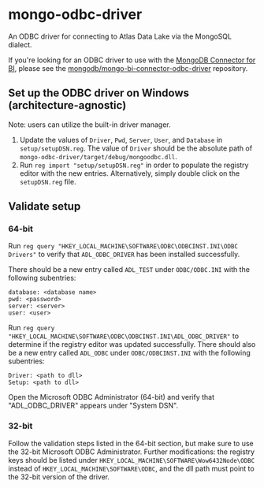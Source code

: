 # mongo-odbc-driver

An ODBC driver for connecting to Atlas Data Lake via the MongoSQL dialect.

If you're looking for an ODBC driver to use with the [MongoDB
Connector for BI](https://docs.mongodb.com/bi-connector/current/),
please see the
[mongodb/mongo-bi-connector-odbc-driver](https://github.com/mongodb/mongo-bi-connector-odbc-driver)
repository.


## Set up the ODBC driver on Windows (architecture-agnostic)
Note: users can utilize the built-in driver manager.
1. Update the values of `Driver`, `Pwd`, `Server`, `User`, and `Database` in `setup/setupDSN.reg`. The value of `Driver` should be the absolute path of `mongo-odbc-driver/target/debug/mongoodbc.dll`.
2. Run `reg import "setup/setupDSN.reg"` in order to populate the registry editor with the new entries. Alternatively, simply double click on the `setupDSN.reg` file.

## Validate setup
### 64-bit
Run `reg query "HKEY_LOCAL_MACHINE\SOFTWARE\ODBC\ODBCINST.INI\ODBC Drivers"` to verify that `ADL_ODBC_DRIVER` has been installed successfully.

There should be a new entry called `ADL_TEST` under `ODBC/ODBC.INI` with the following subentries:

	
	database: <database name>
	pwd: <password>
	server: <server>
	user: <user>
	

Run `reg query "HKEY_LOCAL_MACHINE\SOFTWARE\ODBC\ODBCINST.INI\ADL_ODBC_DRIVER"` to determine if the registry editor was updated successfully. There should also be a new entry called `ADL_ODBC` under `ODBC/ODBCINST.INI` with the following subentries:

	
    Driver: <path to dll>
    Setup: <path to dll>
	


Open the Microsoft ODBC Administrator (64-bit) and verify that "ADL_ODBC_DRIVER" appears under "System DSN".

### 32-bit
Follow the validation steps listed in the 64-bit section, but make sure to use the 32-bit Microsoft ODBC Administrator. Further modifications: the registry keys should be listed under `HKEY_LOCAL_MACHINE\SOFTWARE\Wow6432Node\ODBC` instead of `HKEY_LOCAL_MACHINE\SOFTWARE\ODBC`, and the dll path must point to the 32-bit version of the driver.